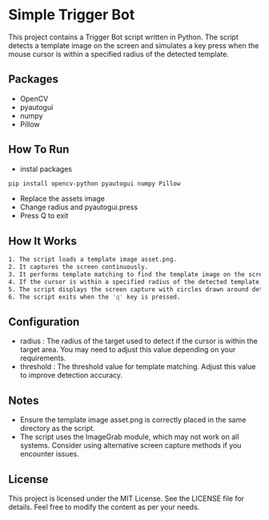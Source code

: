# Simple Trigger Bot

This project contains a Trigger Bot script written in
Python. The script detects a template image on the screen
and simulates a key press when the mouse cursor is within a
specified radius of the detected template.

## Packages

- OpenCV
- pyautogui
- numpy
- Pillow

## How To Run

- instal packages

```bash
pip install opencv-python pyautogui numpy Pillow
```

- Replace the assets image
- Change radius and pyautogui.press
- Press Q to exit

## How It Works

```bash
1. The script loads a template image asset.png.
2. It captures the screen continuously.
3. It performs template matching to find the template image on the screen.
4. If the cursor is within a specified radius of the detected template, the script simulates pressing the 'u' key.
5. The script displays the screen capture with circles drawn around detected template positions for debugging purposes.
6. The script exits when the 'q' key is pressed.
```

## Configuration

- radius : The radius of the target used to detect if the
  cursor is within the target area. You may need to adjust
  this value depending on your requirements.
- threshold : The threshold value for template matching.
  Adjust this value to improve detection accuracy.

## Notes

- Ensure the template image asset.png is correctly placed in
  the same directory as the script.
- The script uses the ImageGrab module, which may not work
  on all systems. Consider using alternative screen capture
  methods if you encounter issues.

## License

This project is licensed under the MIT License. See the
LICENSE file for details. Feel free to modify the content as
per your needs.

